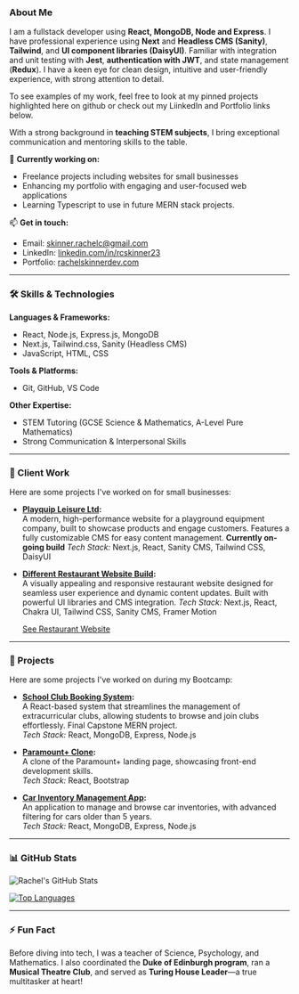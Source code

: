 
### About Me
I am a fullstack developer using **React, MongoDB, Node and Express**. I have professional experience using **Next** and **Headless CMS (Sanity)**, **Tailwind**, and **UI component libraries (DaisyUI)**. Familiar with integration and unit testing with **Jest**, **authentication with JWT**, and state management (**Redux**). I have a keen eye for clean design, intuitive and user-friendly experience, with strong attention to detail.

To see examples of my work, feel free to look at my pinned projects highlighted here on github or check out my LiinkedIn and Portfolio links below. 

With a strong background in **teaching STEM subjects**, I bring exceptional communication and mentoring skills to the table.

🔭 **Currently working on:**  
- Freelance projects including websites for small businesses
- Enhancing my portfolio with engaging and user-focused web applications
- Learning Typescript to use in future MERN stack projects.  

📫 **Get in touch:**  
- Email: [skinner.rachelc@gmail.com](mailto:skinner.rachelc@gmail.com)  
- LinkedIn: [linkedin.com/in/rcskinner23](https://www.linkedin.com/in/rcskinner23/)  
- Portfolio: [rachelskinnerdev.com](https://www.rachelskinnerdev.com/)

---

### 🛠 Skills & Technologies
**Languages & Frameworks:**  
- React, Node.js, Express.js, MongoDB
- Next.js, Tailwind.css, Sanity (Headless CMS)  
- JavaScript, HTML, CSS   

**Tools & Platforms:**  
- Git, GitHub, VS Code  

**Other Expertise:**  
- STEM Tutoring (GCSE Science & Mathematics, A-Level Pure Mathematics)  
- Strong Communication & Interpersonal Skills  

---

### 🚀 Client Work
Here are some projects I've worked on for small businesses:

- **[Playquip Leisure Ltd](https://github.com/rcskin/playquip-site):**  
  A modern, high-performance website for a playground equipment company, built to showcase products and engage customers. Features 
  a fully customizable CMS for easy content 
  management. **Currently on-going build**
  *Tech Stack:* Next.js, React, Sanity CMS, Tailwind CSS, DaisyUI

- **[Different Restaurant Website Build](https://github.com/rcskin/different-site):**  
  A visually appealing and responsive restaurant website designed for seamless user experience and dynamic content updates. Built with powerful UI libraries and CMS integration.
  *Tech Stack:* Next.js, React, Chakra UI, Tailwind CSS, Sanity CMS, Framer Motion
  
  [See Restaurant Website](https://www.differentrestaurant.com/)


---

### 🚀 Projects
Here are some projects I've worked on during my Bootcamp:

- **[School Club Booking System](https://github.com/rcskin/clubs-app):**  
  A React-based system that streamlines the management of extracurricular clubs, allowing students to browse and join clubs effortlessly. Final Capstone MERN project.  
  *Tech Stack:* React, MongoDB, Express, Node.js  

- **[Paramount+ Clone](https://github.com/rcskin/cloned-website):**  
  A clone of the Paramount+ landing page, showcasing front-end development skills.  
  *Tech Stack:* React, Bootstrap  

- **[Car Inventory Management App](https://github.com/rcskin/carInventory):**  
  An application to manage and browse car inventories, with advanced filtering for cars older than 5 years.  
  *Tech Stack:* React, MongoDB, Express, Node.js  

---

### 📊 GitHub Stats
![Rachel's GitHub Stats](https://github-readme-stats.vercel.app/api?username=rcskin&show_icons=true&theme=radical)

[![Top Languages](https://github-readme-stats.vercel.app/api/top-langs/?username=rcskin&layout=compact&theme=radical)](https://github.com/rcskin)

---

### ⚡ Fun Fact
Before diving into tech, I was a teacher of Science, Psychology, and Mathematics. I also coordinated the **Duke of Edinburgh program**, ran a **Musical Theatre Club**, and served as **Turing House Leader**—a true multitasker at heart!


<!--
**rcskin/rcskin** is a ✨ _special_ ✨ repository because its `README.md` (this file) appears on your GitHub profile.

Here are some ideas to get you started:

- 🔭 I’m currently working on ...
- 🌱 I’m currently learning ...
- 👯 I’m looking to collaborate on ...
- 🤔 I’m looking for help with ...
- 💬 Ask me about ...
- 📫 How to reach me: ...
- 😄 Pronouns: ...
- ⚡ Fun fact: ...
-->
